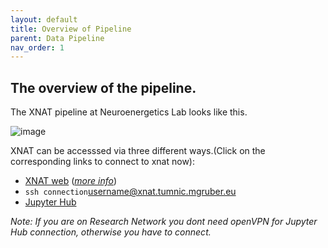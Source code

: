```yaml
---
layout: default
title: Overview of Pipeline
parent: Data Pipeline
nav_order: 1
---
```


## The overview of the pipeline.
The XNAT pipeline at Neuroenergetics Lab looks like this.

![image](https://user-images.githubusercontent.com/40626584/214580105-a66f0dcf-1049-4cfd-8743-58f49fec18a2.png)




XNAT can be accesssed via three different ways.(Click on the corresponding links to connect to xnat now):  
- [XNAT web](xnat.tumnic.mgruber.eu/) ([_more info_](https://neuroenergeticslab.github.io/docs/xnat/XNAT_web/))
- ``ssh connection``<username@xnat.tumnic.mgruber.eu>
- [Jupyter Hub](http://10.0.4.1:8000/hub/login)

_Note: If you are on Research Network you dont need openVPN for Jupyter Hub connection, otherwise you have to connect._
